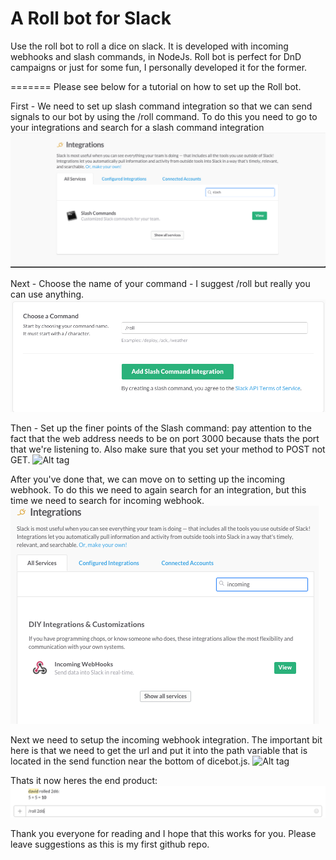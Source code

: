 A Roll bot for Slack
===============================

Use the roll bot to roll a dice on slack. It is developed with incoming webhooks and slash commands, in NodeJs.
Roll bot is perfect for DnD campaigns or just for some fun, I personally developed it for the former.

=======
Please see below for a tutorial on how to set up the Roll bot.


First - We need to set up slash command integration so that we can send signals to our bot by using the /roll command. To do this you need to go to your integrations and search for a slash command integration
![Alt tag](https://github.com/sqiggg/Slack-Bot/blob/master/Roll%20bot/tutorial_images/slash_intergrations.png?raw=true "Slash Integration")


Next - Choose the name of your command - I suggest /roll but really you can use anything.
![Alt tag](https://github.com/sqiggg/Slack-Bot/blob/master/Roll%20bot/tutorial_images/choose_command.png?raw=true "Choosing a Command")


Then - Set up the finer points of the Slash command: pay attention to the fact that the web address needs to be on port 3000 because thats the port that we're listening to. Also make sure that you set your method to POST not GET.
![Alt tag](/https://github.com/sqiggg/Slack-Bot/blob/master/Roll%20bot/tutorial_images/slash_settings.png?raw=true "Configuring Slash commands")

After you've done that, we can move on to setting up the incoming webhook. To do this we need to again search for an integration, but this time we need to search for incoming webhook.
![Alt tag](https://github.com/sqiggg/Slack-Bot/blob/master/Roll%20bot/tutorial_images/incoming_webhook.png?raw=true "Searching for the Incoming Webhook integration")

Next we need to setup the incoming webhook integration. The important bit here is that we need to get the url and put it into the path variable that is located in the send function near the bottom of dicebot.js.
![Alt tag](/tutorial_images/https://github.com/sqiggg/Slack-Bot/blob/master/Roll%20bot/tutorial_images/ow_settings.png.png?raw=true "Configuring the incoming webhook")


Thats it now heres the end product:
![Alt tag](https://github.com/sqiggg/Slack-Bot/blob/master/Roll%20bot/tutorial_images/the_end_command.png?raw=true "It works :)")


Thank you everyone for reading and I hope that this works for you. Please leave suggestions as this is my first github repo.
